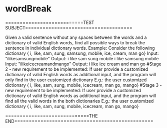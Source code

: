 # wordBreak
===========================TEST SUBJECT=====================================

Given a valid sentence without any spaces between the words and a dictionary of valid
English words, find all possible ways to break the sentence in individual dictionary words.
Example:
Consider the following dictionary
{ i, like, sam, sung, samsung, mobile, ice, cream, man go}
Input: "ilikesamsungmobile"
Output: i like sam sung mobile
 i like samsung mobile
Input: "ilikeicecreamandmango"
Output: i like ice cream and man go
#Stage 2 - new requirement to be implemented:
If user provide a customized dictionary of valid English words as additional input, and the
program will only find in the user customized dictionary
E.g.: the user customized dictionary
{ i, like, sam, sung, mobile, icecream, man go, mango}
#Stage 3 - new requirement to be implemented:
If user provide a customized dictionary of valid English words as additional input, and the
program will find all the valid words in the both dictionaries
E.g.: the user customized dictionary
{ i, like, sam, sung, mobile, icecream, man go, mango}

=============================THE END================================================
